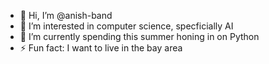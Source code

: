 - 👋 Hi, I’m @anish-band
- 👀 I’m interested in computer science, specficially AI
- 🌱 I’m currently spending this summer honing in on Python 
- ⚡ Fun fact: I want to live in the bay area

<!---
anish-band/anish-band is a ✨ special ✨ repository because its `README.md` (this file) appears on your GitHub profile.
You can click the Preview link to take a look at your changes.
--->
